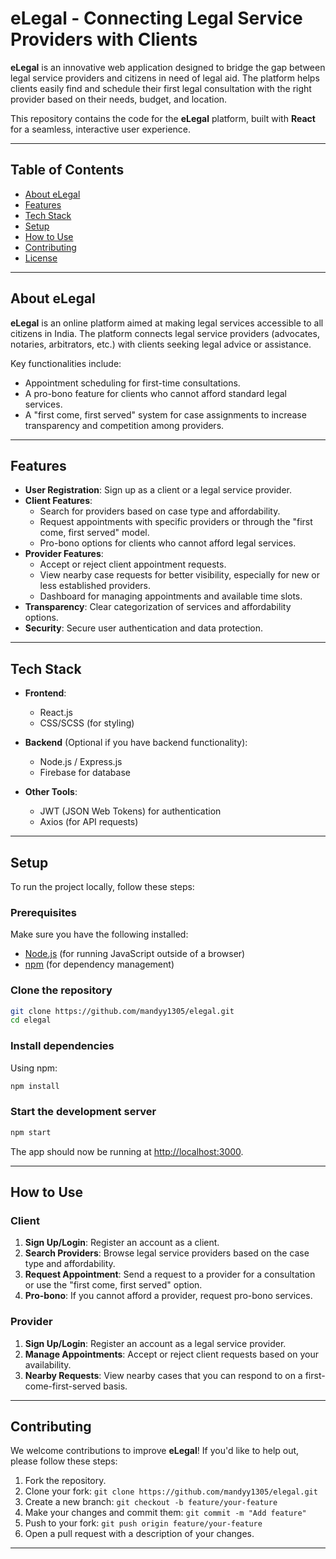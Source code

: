 # eLegal - Connecting Legal Service Providers with Clients

**eLegal** is an innovative web application designed to bridge the gap between legal service providers and citizens in need of legal aid. The platform helps clients easily find and schedule their first legal consultation with the right provider based on their needs, budget, and location.

This repository contains the code for the **eLegal** platform, built with **React** for a seamless, interactive user experience.

---

## Table of Contents

- [About eLegal](about-elegal)
- [Features](features)
- [Tech Stack](tech-stack)
- [Setup](setup)
- [How to Use](how-to-use)
- [Contributing](contributing)
- [License](license)

---

## About eLegal

**eLegal** is an online platform aimed at making legal services accessible to all citizens in India. The platform connects legal service providers (advocates, notaries, arbitrators, etc.) with clients seeking legal advice or assistance. 

Key functionalities include:
- Appointment scheduling for first-time consultations.
- A pro-bono feature for clients who cannot afford standard legal services.
- A "first come, first served" system for case assignments to increase transparency and competition among providers.

---

## Features

- **User Registration**: Sign up as a client or a legal service provider.
- **Client Features**:
  - Search for providers based on case type and affordability.
  - Request appointments with specific providers or through the "first come, first served" model.
  - Pro-bono options for clients who cannot afford legal services.
- **Provider Features**:
  - Accept or reject client appointment requests.
  - View nearby case requests for better visibility, especially for new or less established providers.
  - Dashboard for managing appointments and available time slots.
- **Transparency**: Clear categorization of services and affordability options.
- **Security**: Secure user authentication and data protection.
  
---

## Tech Stack

- **Frontend**:
  - React.js
  - CSS/SCSS (for styling)
  
- **Backend** (Optional if you have backend functionality):
  - Node.js / Express.js
  - Firebase for database
  
- **Other Tools**:
  - JWT (JSON Web Tokens) for authentication
  - Axios (for API requests)

---

## Setup

To run the project locally, follow these steps:

### Prerequisites
Make sure you have the following installed:
- [Node.js](https://nodejs.org/) (for running JavaScript outside of a browser)
- [npm](https://www.npmjs.com/) (for dependency management)

### Clone the repository
```bash
git clone https://github.com/mandyy1305/elegal.git
cd elegal
```

### Install dependencies
Using npm:
```bash
npm install
```

### Start the development server
```bash
npm start
```

The app should now be running at [http://localhost:3000](http://localhost:3000).

---

## How to Use

### Client
1. **Sign Up/Login**: Register an account as a client.
2. **Search Providers**: Browse legal service providers based on the case type and affordability.
3. **Request Appointment**: Send a request to a provider for a consultation or use the "first come, first served" option.
4. **Pro-bono**: If you cannot afford a provider, request pro-bono services.

### Provider
1. **Sign Up/Login**: Register an account as a legal service provider.
2. **Manage Appointments**: Accept or reject client requests based on your availability.
3. **Nearby Requests**: View nearby cases that you can respond to on a first-come-first-served basis.

---

## Contributing

We welcome contributions to improve **eLegal**! If you'd like to help out, please follow these steps:

1. Fork the repository.
2. Clone your fork: `git clone https://github.com/mandyy1305/elegal.git`
3. Create a new branch: `git checkout -b feature/your-feature`
4. Make your changes and commit them: `git commit -m "Add feature"`
5. Push to your fork: `git push origin feature/your-feature`
6. Open a pull request with a description of your changes.

---

